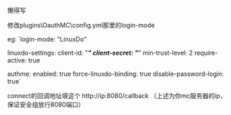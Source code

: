 懒得写

修改plugins\OauthMC\config.yml那里的login-mode

eg:
`login-mode: "LinuxDo"

linuxdo-settings:
  client-id: "***"
  client-secret: "***"
  min-trust-level: 2
  require-active: true

authme:
  enabled: true
  force-linuxdo-binding: true
  disable-password-login: true`
  
connect的回调地址填这个 http://ip:8080/callback
（上述为你mc服务器的ip，保证安全组放行8080端口）
